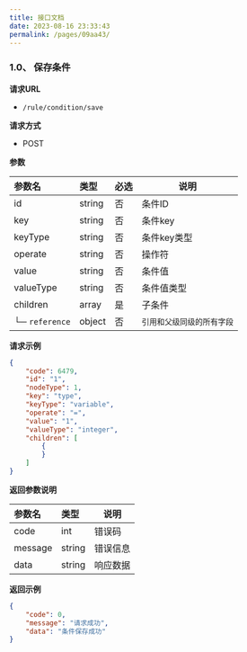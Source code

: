 ```yaml
---
title: 接口文档
date: 2023-08-16 23:33:43
permalink: /pages/09aa43/
---
```



### 1.0、  保存条件





**请求URL**
- ` /rule/condition/save `




**请求方式**
- POST


**参数**

|参数名|类型|必选|说明|
|:----    |:---|:----- |-----   |
| id | string  |否 | 条件ID  |
| key | string  |否 | 条件key  |
| keyType | string  |否 | 条件key类型  |
| operate | string  |否 | 操作符  |
| value | string  |否 | 条件值  |
| valueType | string  |否 | 条件值类型  |
| children | array  |是 | 子条件  |
|└─ `reference` | object  |否 |`引用和父级同级的所有字段`  |


**请求示例**

```json
{
    "code": 6479,
    "id": "1",
    "nodeType": 1,
    "key": "type",
    "keyType": "variable",
    "operate": "=",
    "value": "1",
    "valueType": "integer",
    "children": [
        {
        }
    ]
}
```


**返回参数说明**

|参数名|类型|说明|
|:-----  |:-----|----- |
| code | int  | 错误码   |
| message | string  | 错误信息   |
| data | string  | 响应数据   |

**返回示例**

```json
{
    "code": 0,
    "message": "请求成功",
    "data": "条件保存成功"
}
```



